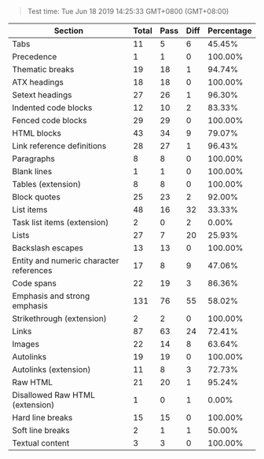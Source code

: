 > Test time: Tue Jun 18 2019 14:25:33 GMT+0800 (GMT+08:00)


| Section | Total | Pass | Diff | Percentage |
| ------- | ----- | ---- | ---- | ---------- |
| Tabs | 11 | 5 | 6 | 45.45% |
| Precedence | 1 | 1 | 0 | 100.00% |
| Thematic breaks | 19 | 18 | 1 | 94.74% |
| ATX headings | 18 | 18 | 0 | 100.00% |
| Setext headings | 27 | 26 | 1 | 96.30% |
| Indented code blocks | 12 | 10 | 2 | 83.33% |
| Fenced code blocks | 29 | 29 | 0 | 100.00% |
| HTML blocks | 43 | 34 | 9 | 79.07% |
| Link reference definitions | 28 | 27 | 1 | 96.43% |
| Paragraphs | 8 | 8 | 0 | 100.00% |
| Blank lines | 1 | 1 | 0 | 100.00% |
| Tables (extension) | 8 | 8 | 0 | 100.00% |
| Block quotes | 25 | 23 | 2 | 92.00% |
| List items | 48 | 16 | 32 | 33.33% |
| Task list items (extension) | 2 | 0 | 2 | 0.00% |
| Lists | 27 | 7 | 20 | 25.93% |
| Backslash escapes | 13 | 13 | 0 | 100.00% |
| Entity and numeric character references | 17 | 8 | 9 | 47.06% |
| Code spans | 22 | 19 | 3 | 86.36% |
| Emphasis and strong emphasis | 131 | 76 | 55 | 58.02% |
| Strikethrough (extension) | 2 | 2 | 0 | 100.00% |
| Links | 87 | 63 | 24 | 72.41% |
| Images | 22 | 14 | 8 | 63.64% |
| Autolinks | 19 | 19 | 0 | 100.00% |
| Autolinks (extension) | 11 | 8 | 3 | 72.73% |
| Raw HTML | 21 | 20 | 1 | 95.24% |
| Disallowed Raw HTML (extension) | 1 | 0 | 1 | 0.00% |
| Hard line breaks | 15 | 15 | 0 | 100.00% |
| Soft line breaks | 2 | 1 | 1 | 50.00% |
| Textual content | 3 | 3 | 0 | 100.00% |

